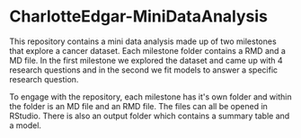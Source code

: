 # CharlotteEdgar-MiniDataAnalysis

This repository contains a mini data analysis made up of two milestones that explore a cancer dataset. Each milestone folder contains a RMD and a MD file. In the first milestone we explored the dataset and came up with 4 research questions and in the second we fit models to answer a specific research question.

To engage with the repository, each milestone has it's own folder and within the folder is an MD file and an RMD file. The files can all be opened in RStudio. There is also an output folder which contains a summary table and a model. 
